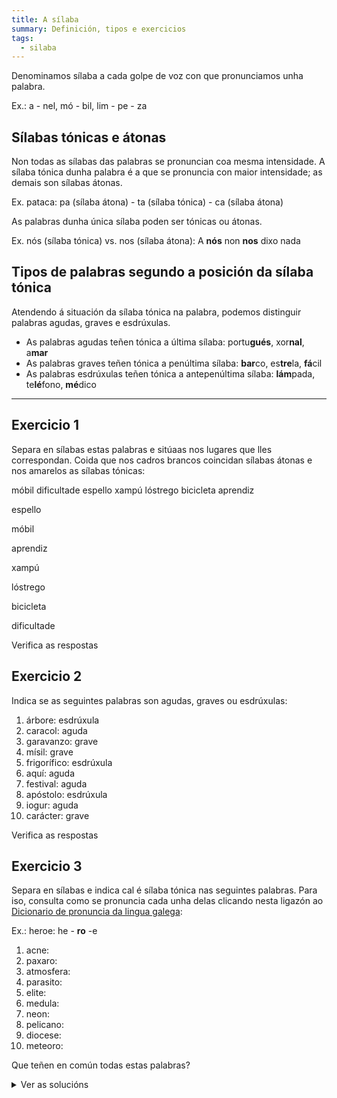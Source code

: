 ```yaml
---
title: A sílaba
summary: Definición, tipos e exercicios
tags:
  - silaba
---
```

Denominamos sílaba a cada golpe de voz con que pronunciamos unha palabra.

Ex.: a - nel, mó - bil, lim - pe - za

## Sílabas tónicas e átonas

Non todas as sílabas das palabras se pronuncian coa mesma intensidade. A sílaba
tónica dunha palabra é a que se pronuncia con maior intensidade; as demais son
sílabas átonas.

Ex. pataca: pa (sílaba átona) - ta (sílaba tónica) - ca (sílaba átona)

As palabras dunha única sílaba poden ser tónicas ou átonas.

Ex. nós (sílaba tónica) vs. nos (sílaba átona): A **nós** non **nos** dixo nada

## Tipos de palabras segundo a posición da sílaba tónica

Atendendo á situación da sílaba tónica na palabra, podemos distinguir palabras
agudas, graves e esdrúxulas.

* As palabras agudas teñen tónica a última sílaba: portu**gués**, xor**nal**,
  a**mar**
* As palabras graves teñen tónica a penúltima sílaba: **bar**co, es**tre**la,
  **fá**cil
* As palabras esdrúxulas teñen tónica a antepenúltima sílaba: **lám**pada,
  te**lé**fono, **mé**dico

- - -

## Exercicio 1

Separa en sílabas estas palabras e sitúaas nos lugares que lles correspondan.
Coida que nos cadros brancos coincidan sílabas átonas e nos amarelos as sílabas
tónicas:

<e-layout>
<e-tag color=1>móbil</e-tag>
<e-tag color=1>dificultade</e-tag>
<e-tag color=1>espello</e-tag>
<e-tag color=1>xampú</e-tag>
<e-tag color=1>lóstrego</e-tag>
<e-tag color=1>bicicleta</e-tag>
<e-tag color=1>aprendiz</e-tag>
</e-layout>

<e-answer size=3>es</e-answer><e-answer size=3 highlight>pe</e-answer><e-answer size=3>llo</e-answer>

<e-answer size=3 highlight>mó</e-answer><e-answer size=3>bil</e-answer>

<e-answer size=3>a</e-answer><e-answer size=3>pren</e-answer><e-answer size=3 highlight>diz</e-answer>

<e-answer size=3>xam</e-answer><e-answer size=3 highlight>pú</e-answer>

<e-answer size=3 highlight>lós</e-answer><e-answer size=3>tre</e-answer><e-answer size=3>go</e-answer>

<e-answer size=3>bi</e-answer><e-answer size=3>ci</e-answer><e-answer size=3 highlight>cle</e-answer><e-answer size=3>ta</e-answer>

<e-answer size=3>di</e-answer><e-answer size=3>fi</e-answer><e-answer size=3>cul</e-answer><e-answer size=3 highlight>ta</e-answer><e-answer size=3>de</e-answer>

<e-validate>Verifica as respostas</e-validate>

## Exercicio 2

Indica se as seguintes palabras son agudas, graves ou esdrúxulas:

1. árbore: <e-answer> esdrúxula </e-answer>
2. caracol: <e-answer> aguda </e-answer>
3. garavanzo: <e-answer> grave </e-answer>
4. mísil: <e-answer> grave </e-answer>
5. frigorífico: <e-answer> esdrúxula </e-answer>
6. aquí: <e-answer> aguda </e-answer>
7. festival: <e-answer> aguda </e-answer>
8. apóstolo: <e-answer> esdrúxula </e-answer>
9. iogur: <e-answer> aguda </e-answer>
10. carácter: <e-answer> grave </e-answer>

<e-validate>Verifica as respostas</e-validate>

## Exercicio 3

Separa en sílabas e indica cal é sílaba tónica nas seguintes palabras. Para iso,
consulta como se pronuncia cada unha delas clicando nesta ligazón ao
[Dicionario de pronuncia da lingua galega](https://ilg.usc.es/pronuncia/):

Ex.: heroe: he - **ro** -e 

1. acne: 
2. paxaro:
3. atmosfera:
4. parasito:
5. elite:
6. medula:
7. neon:
8. pelicano:
9. diocese:
10. meteoro:

Que teñen en común todas estas palabras?

<details> <summary>Ver as solucións</summary>

1. acne: **ac** - ne
2. paxaro: pa - **xa** - ro
3. atmosfera: at - mos - **fe** - ra
4. parasito: pa - ra - **si** - to
5. elite: e - **li** - te
6. medula: me - **du** - la
7. neon: **ne** - on
8. pelicano: pe - li - **ca** - no
9. diocese: di - o - **ce** - se
10. meteoro: me - te - **o** - ro 

Que teñen en común todas estas palabras? 

Todas son palabras graves: a sílaba tónica é a penúltima.

</details>